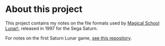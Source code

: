 # About this project

This project contains my notes on the file formats used by [Magical School Lunar!](https://en.wikipedia.org/wiki/Lunar:_Samposuru_Gakuen), released in 1997 for the Sega Saturn.

For notes on the first Saturn Lunar game, [see this repository](https://github.com/mistydemeo/lunardata).
